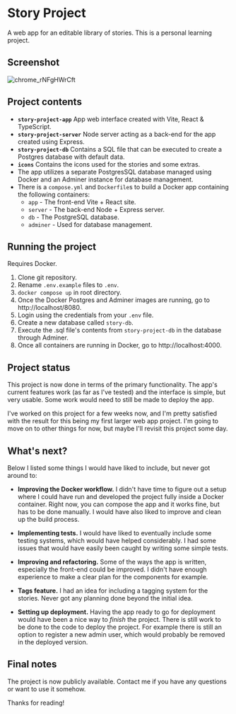 # Story Project

A web app for an editable library of stories. This is a personal learning project.

## Screenshot
![chrome_rNFgHWrCft](https://github.com/OneginIII/story-project/assets/37181529/d70e9aea-5350-4298-b4d5-26a21abc2824)

## Project contents

- **`story-project-app`** App web interface created with Vite, React & TypeScript.
- **`story-project-server`** Node server acting as a back-end for the app created using Express.
- **`story-project-db`** Contains a SQL file that can be executed to create a Postgres database with default data.
- **`icons`** Contains the icons used for the stories and some extras.
- The app utilizes a separate PostgresSQL database managed using Docker and an Adminer instance for database management.
- There is a `compose.yml` and `Dockerfile`s to build a Docker app containing the following containers:
  - `app` - The front-end Vite + React site.
  - `server` - The back-end Node + Express server.
  - `db` - The PostgreSQL database.
  - `adminer` - Used for database management.

## Running the project

Requires Docker.

1. Clone git repository.
2. Rename `.env.example` files to `.env`.
3. `docker compose up` in root directory.
4. Once the Docker Postgres and Adminer images are running, go to http://localhost/8080.
5. Login using the credentials from your `.env` file.
6. Create a new database called `story-db`.
7. Execute the .sql file's contents from `story-project-db` in the database through Adminer.
8. Once all containers are running in Docker, go to http://localhost:4000.

## Project status

This project is now done in terms of the primary functionality. The app's current features work (as far as I've tested) and the interface is simple, but very usable. Some work would need to still be made to deploy the app.

I've worked on this project for a few weeks now, and I'm pretty satisfied with the result for this being my first larger web app project. I'm going to move on to other things for now, but maybe I'll revisit this project some day.

## What's next?

Below I listed some things I would have liked to include, but never got around to:

- **Improving the Docker workflow.** I didn't have time to figure out a setup where I could have run and developed the project fully inside a Docker container. Right now, you can compose the app and it works fine, but has to be done manually. I would have also liked to improve and clean up the build process.

- **Implementing tests.** I would have liked to eventually include some testing systems, which would have helped considerably. I had some issues that would have easily been caught by writing some simple tests.

- **Improving and refactoring.** Some of the ways the app is written, especially the front-end could be improved. I didn't have enough experience to make a clear plan for the components for example.

- **Tags feature.** I had an idea for including a tagging system for the stories. Never got any planning done beyond the initial idea.

- **Setting up deployment.** Having the app ready to go for deployment would have been a nice way to _finish_ the project. There is still work to be done to the code to deploy the project. For example there is still an option to register a new admin user, which would probably be removed in the deployed version.

## Final notes

The project is now publicly available. Contact me if you have any questions or want to use it somehow.

Thanks for reading!
